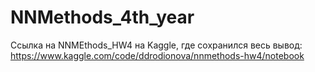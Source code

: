 # NNMethods_4th_year

Ссылка на NNMEthods_HW4 на Kaggle, где сохранился весь вывод: https://www.kaggle.com/code/ddrodionova/nnmethods-hw4/notebook
